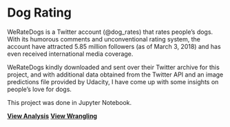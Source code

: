 # Dog Rating

<p>WeRateDogs is a Twitter account  (@dog_rates) that rates people’s dogs.  
With its humorous comments and  unconventional rating system, the account have 
attracted 5.85 million followers (as of March 3, 2018) and has even received 
international media coverage.</p>

<p>WeRateDogs kindly downloaded and sent over their Twitter archive for this 
project, and with additional data obtained from the Twitter API and an image 
predictions file provided by Udacity, I have come up with some insights on 
people’s love for dogs.</p>

<p>This project was done in Jupyter Notebook.</p> 

<a href="https://github.com/emimimura/DogRate/blob/master/dograte_analyze.ipynb"><b>View Analysis</b></a>
<a href="https://github.com/emimimura/DogRate/blob/master/dograte_wrangle.ipynb"><b>View Wrangling</b></a>